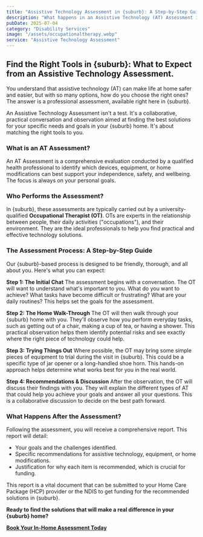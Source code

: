```yaml
---
title: "Assistive Technology Assessment in {suburb}: A Step-by-Step Guide"
description: "What happens in an Assistive Technology (AT) Assessment in {suburb}? Our guide explains the step-by-step process and how an OT can help you find the right tools."
pubDate: 2025-07-04
category: "Disability Services"
image: "/assets/occupationaltherapy.webp"
service: "Assistive Technology Assessment"
---
```


## Find the Right Tools in {suburb}: What to Expect from an Assistive Technology Assessment.

You understand that assistive technology (AT) can make life at home safer and easier, but with so many options, how do you choose the right ones? The answer is a professional assessment, available right here in {suburb}.

An Assistive Technology Assessment isn't a test. It's a collaborative, practical conversation and observation aimed at finding the best solutions for your specific needs and goals in your {suburb} home. It's about matching the right tools to you.

### What is an AT Assessment?

An AT Assessment is a comprehensive evaluation conducted by a qualified health professional to identify which devices, equipment, or home modifications can best support your independence, safety, and wellbeing. The focus is always on your personal goals.

### Who Performs the Assessment?

In {suburb}, these assessments are typically carried out by a university-qualified **Occupational Therapist (OT)**. OTs are experts in the relationship between people, their daily activities ("occupations"), and their environment. They are the ideal professionals to help you find practical and effective technology solutions.

### The Assessment Process: A Step-by-Step Guide

Our {suburb}-based process is designed to be friendly, thorough, and all about you. Here's what you can expect:

**Step 1: The Initial Chat**
The assessment begins with a conversation. The OT will want to understand what's important to you. What do you want to achieve? What tasks have become difficult or frustrating? What are your daily routines? This helps set the goals for the assessment.

**Step 2: The Home Walk-Through**
The OT will then walk through your {suburb} home with you. They'll observe how you perform everyday tasks, such as getting out of a chair, making a cup of tea, or having a shower. This practical observation helps them identify potential risks and see exactly where the right piece of technology could help.

**Step 3: Trying Things Out**
Where possible, the OT may bring some simple pieces of equipment to trial during the visit in {suburb}. This could be a specific type of jar opener or a long-handled shoe horn. This hands-on approach helps determine what works best for you in the real world.

**Step 4: Recommendations & Discussion**
After the observation, the OT will discuss their findings with you. They will explain the different types of AT that could help you achieve your goals and answer all your questions. This is a collaborative discussion to decide on the best path forward.

### What Happens After the Assessment?

Following the assessment, you will receive a comprehensive report. This report will detail:
*   Your goals and the challenges identified.
*   Specific recommendations for assistive technology, equipment, or home modifications.
*   Justification for why each item is recommended, which is crucial for funding.

This report is a vital document that can be submitted to your Home Care Package (HCP) provider or the NDIS to get funding for the recommended solutions in {suburb}.

**Ready to find the solutions that will make a real difference in your {suburb} home?**

**[Book Your In-Home Assessment Today](/contact)** 